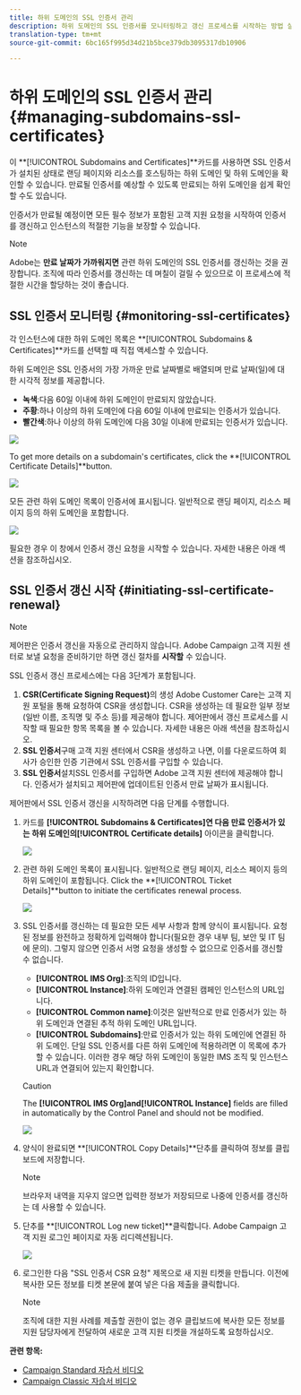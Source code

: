 ```yaml
---
title: 하위 도메인의 SSL 인증서 관리
description: 하위 도메인의 SSL 인증서를 모니터링하고 갱신 프로세스를 시작하는 방법 살펴보기
translation-type: tm+mt
source-git-commit: 6bc165f995d34d21b5bce379db3095317db10906

---
```



# 하위 도메인의 SSL 인증서 관리 {#managing-subdomains-ssl-certificates}

이 **[!UICONTROL Subdomains and Certificates]**카드를 사용하면 SSL 인증서가 설치된 상태로 랜딩 페이지와 리소스를 호스팅하는 하위 도메인 및 하위 도메인을 확인할 수 있습니다. 만료될 인증서를 예상할 수 있도록 만료되는 하위 도메인을 쉽게 확인할 수도 있습니다.

인증서가 만료될 예정이면 모든 필수 정보가 포함된 고객 지원 요청을 시작하여 인증서를 갱신하고 인스턴스의 적절한 기능을 보장할 수 있습니다.

>[!NOTE]
>
>Adobe는 **만료 날짜가 가까워지면** 관련 하위 도메인의 SSL 인증서를 갱신하는 것을 권장합니다. 조직에 따라 인증서를 갱신하는 데 며칠이 걸릴 수 있으므로 이 프로세스에 적절한 시간을 할당하는 것이 좋습니다.

## SSL 인증서 모니터링 {#monitoring-ssl-certificates}

각 인스턴스에 대한 하위 도메인 목록은 **[!UICONTROL Subdomains & Certificates]**카드를 선택할 때 직접 액세스할 수 있습니다.

하위 도메인은 SSL 인증서의 가장 가까운 만료 날짜별로 배열되며 만료 날짜(일)에 대한 시각적 정보를 제공합니다.

* **녹색**:다음 60일 이내에 하위 도메인이 만료되지 않았습니다.
* **주황**:하나 이상의 하위 도메인에 다음 60일 이내에 만료되는 인증서가 있습니다.
* **빨간색**:하나 이상의 하위 도메인에 다음 30일 이내에 만료되는 인증서가 있습니다.

![](assets/visual_alert2.png)

To get more details on a subdomain&#39;s certificates, click the **[!UICONTROL Certificate Details]**button.

![](assets/certificate_details4.png)

모든 관련 하위 도메인 목록이 인증서에 표시됩니다. 일반적으로 랜딩 페이지, 리소스 페이지 등의 하위 도메인을 포함합니다.

![](assets/monitoring_subdomains_details2.png)

필요한 경우 이 창에서 인증서 갱신 요청을 시작할 수 있습니다. 자세한 내용은 아래 섹션을 참조하십시오.

## SSL 인증서 갱신 시작 {#initiating-ssl-certificate-renewal}

>[!NOTE]
>
>제어판은 인증서 갱신을 자동으로 관리하지 않습니다. Adobe Campaign 고객 지원 센터로 보낼 요청을 준비하기만 하면 갱신 절차를 **시작할** 수 있습니다.

SSL 인증서 갱신 프로세스에는 다음 3단계가 포함됩니다.

1. **CSR(Certificate Signing Request)**&#x200B;의 생성 Adobe Customer Care는 고객 지원 포털을 통해 요청하여 CSR을 생성합니다. CSR을 생성하는 데 필요한 일부 정보(일반 이름, 조직명 및 주소 등)를 제공해야 합니다. 제어판에서 갱신 프로세스를 시작할 때 필요한 항목 목록을 볼 수 있습니다. 자세한 내용은 아래 섹션을 참조하십시오.
1. **SSL 인증서**&#x200B;구매 고객 지원 센터에서 CSR을 생성하고 나면, 이를 다운로드하여 회사가 승인한 인증 기관에서 SSL 인증서를 구입할 수 있습니다.
1. **SSL 인증서**&#x200B;설치SSL 인증서를 구입하면 Adobe 고객 지원 센터에 제공해야 합니다. 인증서가 설치되고 제어판에 업데이트된 인증서 만료 날짜가 표시됩니다.

제어판에서 SSL 인증서 갱신을 시작하려면 다음 단계를 수행합니다.

1. 카드를 **[!UICONTROL Subdomains & Certificates]**연 다음 만료 인증서가 있는 하위 도메인의**[!UICONTROL Certificate details]** 아이콘을 클릭합니다.

   ![](assets/renewal1.png)

1. 관련 하위 도메인 목록이 표시됩니다. 일반적으로 랜딩 페이지, 리소스 페이지 등의 하위 도메인이 포함됩니다.
Click the **[!UICONTROL Ticket Details]**button to initiate the certificates renewal process.

   ![](assets/renewal2.png)

1. SSL 인증서를 갱신하는 데 필요한 모든 세부 사항과 함께 양식이 표시됩니다. 요청된 정보를 완전하고 정확하게 입력해야 합니다(필요한 경우 내부 팀, 보안 및 IT 팀에 문의). 그렇지 않으면 인증서 서명 요청을 생성할 수 없으므로 인증서를 갱신할 수 없습니다.

   * **[!UICONTROL IMS Org]**:조직의 ID입니다.
   * **[!UICONTROL Instance]**:하위 도메인과 연결된 캠페인 인스턴스의 URL입니다.
   * **[!UICONTROL Common name]**:이것은 일반적으로 만료 인증서가 있는 하위 도메인과 연결된 추적 하위 도메인 URL입니다.
   * **[!UICONTROL Subdomains]**:만료 인증서가 있는 하위 도메인에 연결된 하위 도메인. 단일 SSL 인증서를 다른 하위 도메인에 적용하려면 이 목록에 추가할 수 있습니다. 이러한 경우 해당 하위 도메인이 동일한 IMS 조직 및 인스턴스 URL과 연결되어 있는지 확인합니다.
   >[!CAUTION]
   >
   >The **[!UICONTROL IMS Org]**and**[!UICONTROL Instance]** fields are filled in automatically by the Control Panel and should not be modified.

   ![](assets/renewal3.png)

1. 양식이 완료되면 **[!UICONTROL Copy Details]**단추를 클릭하여 정보를 클립보드에 저장합니다.

   >[!NOTE]
   >
   >브라우저 내역을 지우지 않으면 입력한 정보가 저장되므로 나중에 인증서를 갱신하는 데 사용할 수 있습니다.

1. 단추를 **[!UICONTROL Log new ticket]**클릭합니다. Adobe Campaign 고객 지원 로그인 페이지로 자동 리디렉션됩니다.

   ![](assets/renewal4.png)

1. 로그인한 다음 &quot;SSL 인증서 CSR 요청&quot; 제목으로 새 지원 티켓을 만듭니다.
이전에 복사한 모든 정보를 티켓 본문에 붙여 넣은 다음 제출을 클릭합니다.

   >[!NOTE]
   >
   >조직에 대한 지원 사례를 제출할 권한이 없는 경우 클립보드에 복사한 모든 정보를 지원 담당자에게 전달하여 새로운 고객 지원 티켓을 개설하도록 요청하십시오.

**관련 항목:**

* [Campaign Standard 자습서 비디오](https://docs.adobe.com/content/help/en/campaign-learn/campaign-standard-tutorials/administrating/control-panel/managing-ssl-certificates.html)
* [Campaign Classic 자습서 비디오](https://docs.adobe.com/content/help/en/campaign-learn/campaign-classic-tutorials/administrating/control-panel-acc/managing-ssl-certificates.html)
